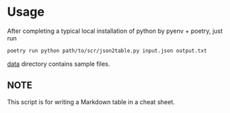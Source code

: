 # Usage

After completing a typical local installation of python by pyenv + poetry, just run

```bash
poetry run python path/to/scr/json2table.py input.json output.txt
```

[data](./data/) directory contains sample files.

## NOTE

This script is for writing a Markdown table in a cheat sheet.

